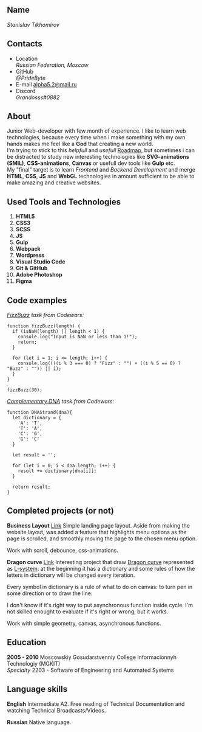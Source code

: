 ## Name  
*Stanislav Tikhomirov*  

## Contacts 

  * Location  
    *Russian Federation, Moscow*  
  * GitHub  
    *@PrideByte*  
  * E-mail
    alpha5.2@mail.ru
  * Discord  
    *Grandosss#0882*  

## About  
Junior Web-developer with few month of experience. I like to learn web technologies, 
because every time when i make something with my own hands 
makes me feel like a **God** that creating a new world.  
I'm trying to stick to this *helpfull* and *usefull* [Roadmap](https://github.com/kamranahmedse/developer-roadmap), 
but sometimes i can be distracted to study new interesting technologies like **SVG-animations (SMIL)**, 
**CSS-animations**, **Canvas** or usefull dev tools like **Gulp** etc.  
My "final" target is to learn *Frontend* and *Backend Development* 
and merge **HTML**, **CSS**, **JS** and **WebGL** technologies in amount sufficient to be able to make amazing and creative websites.  

## Used Tools and Technologies  
  1. **HTML5**
  2. **CSS3**
  3. **SCSS**
  4. **JS**
  5. **Gulp**
  5. **Webpack**
  5. **Wordpress**
  6. **Visual Studio Code**
  7. **Git & GitHub**
  8. **Adobe Photoshop**
  9. **Figma**

## Code examples 

  *[FizzBuzz](https://www.codewars.com/kata/5300901726d12b80e8000498) task from Codewars:*
```
function fizzBuzz(length) {
  if (isNaN(length) || length < 1) {
    console.log("Input is NaN or less than 1!");
    return;
  }

  for (let i = 1; i <= length; i++) {
    console.log((((i % 3 === 0) ? "Fizz" : "") + ((i % 5 == 0) ? "Buzz" : "")) || i);
  }
}

fizzBuzz(30);
```

  *[Complementary DNA](https://www.codewars.com/kata/554e4a2f232cdd87d9000038) task from Codewars:*
```
function DNAStrand(dna){
  let dictionary = {
    'A': 'T',
    'T': 'A',
    'C': 'G',
    'G': 'C'
  }
  
  let result = '';
  
  for (let i = 0; i < dna.length; i++) {
    result += dictionary[dna[i]];
  }
  
  return result;
}
```

## Completed projects (or not)
**Business Layout**
[Link](https://pridebyte.github.io/projects/business-layout/)
Simple landing page layout. Aside from making the website layout, was added a feature that highlights menu options as the page is scrolled, and smoothly moving the page to the chosen menu option.

Work with scroll, debounce, css-animations.

**Dragon curve**
[Link](https://pridebyte.github.io/projects/l-system/)
Interesting project that draw [Dragon curve](https://en.wikipedia.org/wiki/Dragon_curve) represented as [L-system](https://ru.wikipedia.org/wiki/L-%D1%81%D0%B8%D1%81%D1%82%D0%B5%D0%BC%D0%B0): at the beginning it has a dictionary and some rules of how the letters in dictionary will be changed every iteration.

Every symbol in dictionary is a rule of what to do on canvas: to turn pen in some direction or to draw the line.

I don't know if it's right way to put asynchronous function inside cycle. I'm not skilled enought to evaluate if it's right or wrong, but it works.

Work with simple geometry, canvas, asynchronous functions.

## Education  
**2005 - 2010** Moscowskiy Gosudarstvenniy College Informacionnyh Technologiy (MGKIT)  
   *Specialty* 2203 - Software of Engineering and Automated Systems

## Language skills
**English**
Intermediate A2. Free reading of Technical Documentation and watching Technical Broadcasts/Videos.

**Russian**
Native language.